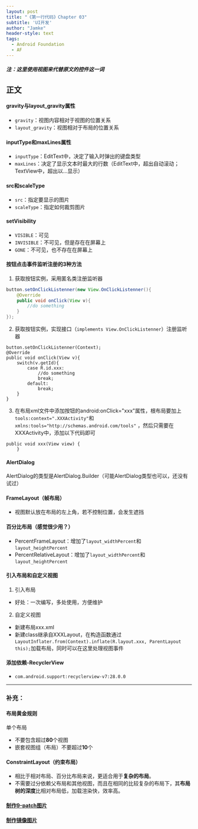 ```yaml
---
layout: post
title: "《第一行代码》Chapter 03"
subtitle: 'UI开发'
author: "Jamke"
header-style: text
tags:
  - Android Foundation
  - AF
---
```


##### 注：这里使用视图来代替原文的控件这一词
## 正文
#### gravity与layout_gravity属性
- `gravity`：视图内容相对于视图的位置关系
- `layout_gravity`：视图相对于布局的位置关系

#### inputType和maxLines属性
- `inputType`：EditText中，决定了输入时弹出的键盘类型
- `maxLines`：决定了显示文本时最大的行数（EditText中，超出自动滚动；TextView中，超出以...显示）

#### src和scaleType
- `src`：指定要显示的图片
- `scaleType`：指定如何裁剪图片
 
#### setVisibility
- `VISIBLE`：可见
- `INVISIBLE`：不可见，但是存在在屏幕上
- `GONE`：不可见，也不存在在屏幕上

#### 按钮点击事件监听注册的3种方法
1. 获取按钮实例，采用匿名类注册监听器
```java
button.setOnClickListenner(new View.OnClickListenner(){
    @Override
    public void onClick(View v){
        //do something
    }
});
```
2. 获取按钮实例，实现接口（`implements View.OnClickListenner`）注册监听器
```
button.setOnClickListenner(Context);
@Override
public void onClick(View v){
    switch(v.getId){
        case R.id.xxx:
            //do something
            break;
        default:
            break;
    }
}
```
3. 在布局xml文件中添加按钮的android:onClick="xxx"属性，根布局要加上`tools:context=".XXXActivity"`和`xmlns:tools="http://schemas.android.com/tools"`
，然后只需要在XXXActivity中，添加以下代码即可
```
public void xxx(View view) {
    }
```

#### AlertDialog
AlertDialog的类型是AlertDialog.Builder（可能AlertDialog类型也可以，还没有试过）

#### FrameLayout（帧布局）
- 视图默认放在布局的左上角，若不控制位置，会发生遮挡

#### 百分比布局（感觉很少用？）
- PercentFrameLayout：增加了`layout_widthPercent`和`layout_heightPercent`
- PercentRelativeLayout：增加了`layout_widthPercent`和`layout_heightPercent`

#### 引入布局和自定义视图
1. 引入布局
- 好处：一次编写，多处使用，方便维护
2. 自定义视图
- 新建布局xxx.xml
- 新建class继承自XXXLayout，在构造函数通过`LayoutInflater.from(Context).inflate(R.layout.xxx, ParentLayout this);`加载布局，同时可以在这里处理视图事件

#### 添加依赖-RecyclerView
- `com.android.support:recyclerview-v7:28.0.0`

---
### **补充：**
#### 布局黄金规则
单个布局
- 不要包含超过**80**个视图
- 嵌套视图组（布局）不要超过**10**个
#### ConstraintLayout（约束布局）
- 相比于相对布局、百分比布局来说，更适合用于**复杂的布局**。
- 不需要过分依赖父布局和其他视图，而且在相同的比较复杂的布局下，其**布局树的深度**比相对布局低，加载渲染快，效率高。

#### [制作9-patch图片](https://romannurik.github.io/AndroidAssetStudio/nine-patches.html#&sourceDensity=320&name=example)

#### [制作镜像图片](http://ps.xunjiepdf.com/flip)
